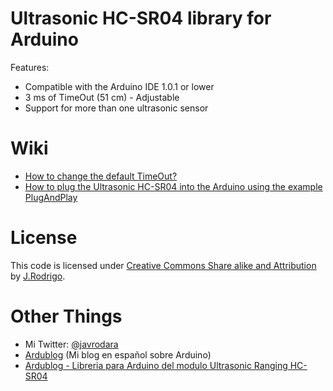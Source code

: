 Ultrasonic HC-SR04 library for Arduino
==================

Features:
 - Compatible with the Arduino IDE 1.0.1 or lower
 - 3 ms of TimeOut (51 cm) - Adjustable
 - Support for more than one ultrasonic sensor

Wiki
==================
- [How to change the default TimeOut?](https://github.com/JRodrigoTech/Ultrasonic-HC-SR04/wiki/Change-defauld-TimeOut)
- [How to plug the Ultrasonic HC-SR04 into the Arduino using the example PlugAndPlay](https://github.com/JRodrigoTech/Ultrasonic-HC-SR04/wiki/Plug-&-Play)


License
==================

This code is licensed under [Creative Commons Share alike and Attribution]( http://creativecommons.org/licenses/by-sa/3.0/)  by [J.Rodrigo](http://jrodrigo.net).

Other Things
==================
- Mi Twitter: [@javrodara](http://twitter.com/javrodara)
- [Ardublog](http://www.ardublog.com) (Mi blog en español sobre Arduino)
- [Ardublog - Libreria para Arduino del modulo Ultrasonic Ranging HC-SR04](http://www.ardublog.com/library-for-arduino-ultrasonic-ranging-hc-sr04/)
